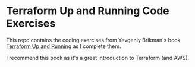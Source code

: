 # Terraform Up and Running Code Exercises
This repo contains the coding exercises from Yevgeniy Brikman's book [Terraform Up and Running](https://www.terraformupandrunning.com/) as I complete them.

I recommend this book as it's a great introduction to Terraform (and AWS).
